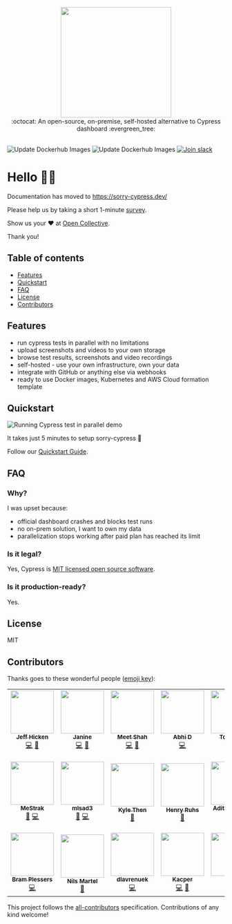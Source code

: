 <div align="center">
<div><img src="https://sorry-cypress.dev/public/octolumbercat.png" width="256" /></div>
<div>:octocat: An open-source, on-premise, self-hosted alternative to Cypress dashboard :evergreen_tree:</div>
</div>

<br />

![Update Dockerhub Images](https://github.com/agoldis/sorry-cypress/workflows/Update%20Dockerhub%20Images/badge.svg?event=push)
![Update Dockerhub Images](https://github.com/agoldis/sorry-cypress/workflows/Lint%20and%20test/badge.svg)
<a href="https://join.slack.com/t/sorry-cypress/shared_invite/zt-eis1h6jl-tJELaD7q9UGEhMP8WHJOaw" target="_blank">![Join slack](https://img.shields.io/badge/join-slack-orange?logo=slack)<a/>

# Hello 👋🏻

Documentation has moved to https://sorry-cypress.dev/

Please help us by taking a short 1-minute [survey](https://forms.gle/qxoTPFiokLWuc6eZ7). 

Show us your ❤️ at [Open Collective](https://opencollective.com/sorry-cypress).

Thank you!

## Table of contents

- [Features](#features)
- [Quickstart](#quickstart)
- [FAQ](#faq)
- [License](#license)
- [Contributors](#contributors)

## Features

- run cypress tests in parallel with no limitations
- upload screenshots and videos to your own storage
- browse test results, screenshots and video recordings
- self-hosted - use your own infrastructure, own your data
- integrate with GitHub or anything else via webhooks
- ready to use Docker images, Kubernetes and AWS Cloud formation template

## Quickstart

![Running Cypress test in parallel demo](https://sorry-cypress.dev/public/demo.gif)

It takes just 5 minutes to setup sorry-cypress 🚀

Follow our [Quickstart Guide](https://sorry-cypress.dev/quickstart).

## FAQ

### Why?

I was upset because:

- official dashboard crashes and blocks test runs
- no on-prem solution, I want to own my data
- parallelization stops working after paid plan has reached its limit

### Is it legal?

Yes, Cypress is [MIT licensed open source software](https://github.com/cypress-io/cypress/blob/develop/LICENSE).

### Is it production-ready?

Yes.

## License

MIT

## Contributors

Thanks goes to these wonderful people ([emoji key](https://allcontributors.org/docs/en/emoji-key)):

<!-- ALL-CONTRIBUTORS-LIST:START - Do not remove or modify this section -->
<!-- prettier-ignore-start -->
<!-- markdownlint-disable -->
<table>
  <tr>
    <td align="center"><a href="http://jeffhicken.com"><img src="https://avatars3.githubusercontent.com/u/5297942?v=4" width="100px;" alt=""/><br /><sub><b>Jeff Hicken</b></sub></a><br /><a href="https://github.com/sorry-cypress/sorry-cypress/commits?author=jhicken" title="Code">💻</a> <a href="#ideas-jhicken" title="Ideas, Planning, & Feedback">🤔</a></td>
    <td align="center"><a href="https://github.com/janineahn"><img src="https://avatars3.githubusercontent.com/u/15375744?v=4" width="100px;" alt=""/><br /><sub><b>Janine</b></sub></a><br /><a href="https://github.com/sorry-cypress/sorry-cypress/commits?author=janineahn" title="Code">💻</a> <a href="https://github.com/sorry-cypress/sorry-cypress/commits?author=janineahn" title="Documentation">📖</a></td>
    <td align="center"><a href="https://github.com/xtroncode"><img src="https://avatars2.githubusercontent.com/u/3901381?v=4" width="100px;" alt=""/><br /><sub><b>Meet Shah</b></sub></a><br /><a href="https://github.com/sorry-cypress/sorry-cypress/commits?author=xtroncode" title="Code">💻</a> <a href="https://github.com/sorry-cypress/sorry-cypress/commits?author=xtroncode" title="Documentation">📖</a></td>
    <td align="center"><a href="https://github.com/abhidp"><img src="https://avatars0.githubusercontent.com/u/30851622?v=4" width="100px;" alt=""/><br /><sub><b>Abhi D</b></sub></a><br /><a href="https://github.com/sorry-cypress/sorry-cypress/commits?author=abhidp" title="Code">💻</a></td>
    <td align="center"><a href="https://github.com/TomaszG"><img src="https://avatars0.githubusercontent.com/u/873114?v=4" width="100px;" alt=""/><br /><sub><b>TomaszG</b></sub></a><br /><a href="https://github.com/sorry-cypress/sorry-cypress/commits?author=TomaszG" title="Code">💻</a> <a href="https://github.com/sorry-cypress/sorry-cypress/commits?author=TomaszG" title="Documentation">📖</a></td>
    <td align="center"><a href="https://www.linkedin.com/in/coreyshirk/"><img src="https://avatars1.githubusercontent.com/u/9434322?v=4" width="100px;" alt=""/><br /><sub><b>Corey Shirk</b></sub></a><br /><a href="https://github.com/sorry-cypress/sorry-cypress/commits?author=coreyshirk" title="Documentation">📖</a></td>
    <td align="center"><a href="https://github.com/nickcox"><img src="https://avatars0.githubusercontent.com/u/135552?v=4" width="100px;" alt=""/><br /><sub><b>nickcox</b></sub></a><br /><a href="https://github.com/sorry-cypress/sorry-cypress/commits?author=nickcox" title="Documentation">📖</a></td>
  </tr>
  <tr>
    <td align="center"><a href="https://github.com/MeStrak"><img src="https://avatars3.githubusercontent.com/u/31989238?v=4" width="100px;" alt=""/><br /><sub><b>MeStrak</b></sub></a><br /><a href="https://github.com/sorry-cypress/sorry-cypress/commits?author=MeStrak" title="Documentation">📖</a> <a href="https://github.com/sorry-cypress/sorry-cypress/commits?author=MeStrak" title="Code">💻</a></td>
    <td align="center"><a href="https://github.com/mlsad3"><img src="https://avatars2.githubusercontent.com/u/15711477?v=4" width="100px;" alt=""/><br /><sub><b>mlsad3</b></sub></a><br /><a href="https://github.com/sorry-cypress/sorry-cypress/commits?author=mlsad3" title="Documentation">📖</a> <a href="https://github.com/sorry-cypress/sorry-cypress/commits?author=mlsad3" title="Code">💻</a></td>
    <td align="center"><a href="https://github.com/KyleThenTR"><img src="https://avatars3.githubusercontent.com/u/52414395?v=4" width="100px;" alt=""/><br /><sub><b>Kyle Then</b></sub></a><br /><a href="https://github.com/sorry-cypress/sorry-cypress/commits?author=KyleThenTR" title="Documentation">📖</a></td>
    <td align="center"><a href="https://redaxmedia.com"><img src="https://avatars3.githubusercontent.com/u/1835397?v=4" width="100px;" alt=""/><br /><sub><b>Henry Ruhs</b></sub></a><br /><a href="#ideas-redaxmedia" title="Ideas, Planning, & Feedback">🤔</a></td>
    <td align="center"><a href="https://github.com/adityatr"><img src="https://avatars0.githubusercontent.com/u/9066230?v=4" width="100px;" alt=""/><br /><sub><b>Aditya Trivedi</b></sub></a><br /><a href="#content-adityatr" title="Content">🖋</a></td>
    <td align="center"><a href="https://github.com/StefanS-O"><img src="https://avatars2.githubusercontent.com/u/1253938?v=4" width="100px;" alt=""/><br /><sub><b>Stefan Schulte-Ortbeck</b></sub></a><br /><a href="https://github.com/sorry-cypress/sorry-cypress/commits?author=StefanS-O" title="Code">💻</a> <a href="#example-StefanS-O" title="Examples">💡</a> <a href="https://github.com/sorry-cypress/sorry-cypress/commits?author=StefanS-O" title="Documentation">📖</a> <a href="#ideas-StefanS-O" title="Ideas, Planning, & Feedback">🤔</a></td>
    <td align="center"><a href="https://github.com/tico24"><img src="https://avatars2.githubusercontent.com/u/45351296?v=4" width="100px;" alt=""/><br /><sub><b>Tim Collins</b></sub></a><br /><a href="#content-tico24" title="Content">🖋</a> <a href="#example-tico24" title="Examples">💡</a></td>
  </tr>
  <tr>
    <td align="center"><a href="http://www.webdevotion.be"><img src="https://avatars3.githubusercontent.com/u/50583?v=4" width="100px;" alt=""/><br /><sub><b>Bram Plessers</b></sub></a><br /><a href="https://github.com/sorry-cypress/sorry-cypress/commits?author=webdevotion" title="Code">💻</a></td>
    <td align="center"><a href="https://github.com/nilsmartel"><img src="https://avatars1.githubusercontent.com/u/28377948?v=4" width="100px;" alt=""/><br /><sub><b>Nils Martel</b></sub></a><br /><a href="https://github.com/sorry-cypress/sorry-cypress/commits?author=nilsmartel" title="Documentation">📖</a></td>
    <td align="center"><a href="https://github.com/dlavrenuek"><img src="https://avatars3.githubusercontent.com/u/20122620?v=4" width="100px;" alt=""/><br /><sub><b>dlavrenuek</b></sub></a><br /><a href="https://github.com/sorry-cypress/sorry-cypress/commits?author=dlavrenuek" title="Code">💻</a></td>
    <td align="center"><a href="https://github.com/Upgreydd"><img src="https://avatars3.githubusercontent.com/u/579481?v=4" width="100px;" alt=""/><br /><sub><b>Kacper</b></sub></a><br /><a href="https://github.com/sorry-cypress/sorry-cypress/commits?author=Upgreydd" title="Code">💻</a> <a href="https://github.com/sorry-cypress/sorry-cypress/commits?author=Upgreydd" title="Documentation">📖</a></td>
    <td align="center"><a href="https://github.com/DeniDoman"><img src="https://avatars3.githubusercontent.com/u/3439929?v=4" width="100px;" alt=""/><br /><sub><b>Denis</b></sub></a><br /><a href="https://github.com/sorry-cypress/sorry-cypress/commits?author=DeniDoman" title="Code">💻</a></td>
    <td align="center"><a href="http://lucasltinoco.github.io"><img src="https://avatars2.githubusercontent.com/u/42158644?v=4" width="100px;" alt=""/><br /><sub><b>Lucas Tinoco</b></sub></a><br /><a href="https://github.com/sorry-cypress/sorry-cypress/commits?author=lucasltinoco" title="Documentation">📖</a></td>
  </tr>
</table>

<!-- markdownlint-enable -->
<!-- prettier-ignore-end -->
<!-- ALL-CONTRIBUTORS-LIST:END -->

This project follows the [all-contributors](https://github.com/all-contributors/all-contributors) specification. Contributions of any kind welcome!

